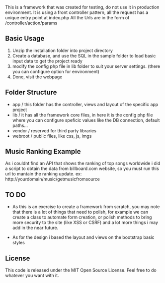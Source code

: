 This is a framework that was created for testing, do not use it in production environment.
It is using a front controller pattern, all the request has a unique entry point at index.php
All the Urls are in the form of /controller/action/params

Basic Usage
-----------
1. Unzip the installation folder into project directory
2. Create a database, and use the SQL in the sample folder to load basic input data to get the project ready
3. modify the config php file in lib folder to suit your server settings. (there you can configure option for environment)
4. Done, visit the webpage

Folder Structure
----------------
- app / this folder has the controller, views and layout of the specific app project
- lib / it has all the framework core files, in here it is the config php file where you can configure speficic values like the DB connection, default paths...
- vendor / reserved for third party libraries
- webroot / public files, like css, js, imgs

Music Ranking Example
---------------------
As i couldnt find an API that shows the ranking of top songs worldwide i did a script to obtain the data from billboard.com website, so you must run this url to
mantain the ranking update. ex: http://yourdomain/music/getmusicfromsource

TO DO
------
- As this is an exercise to create a framework from scratch, you may note that there is a lot of things that need to polish, for example we can create a class
to automate form creation, or polish methods to bring more security to the site (like XSS or CSRF) and a lot more things i may add in the near future.

- As for the design i based the layout and views on the bootstrap basic styles

License
-------

This code is released under the MIT Open Source License. Feel free to do whatever you want with it.